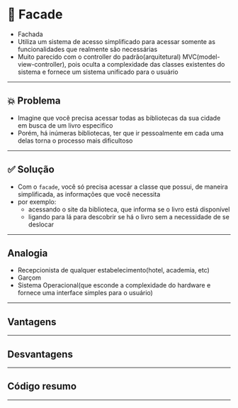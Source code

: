 # 🧩 Facade
- Fachada
- Utiliza um sistema de acesso simplificado para acessar somente as funcionalidades que realmente são necessárias
- Muito parecido com o controller do padrão(arquitetural) MVC(model-view-controller), pois oculta a complexidade das classes existentes do sistema e fornece um sistema unificado para o usuário

---
## 💥 Problema
- Imagine que você precisa acessar todas as  bibliotecas da sua cidade em busca de um livro especifico
- Porém, há inúmeras bibliotecas, ter que ir pessoalmente em cada uma delas torna o processo mais dificultoso

---
## ✅ Solução
- Com o `facade`, você só precisa acessar a classe que possui, de maneira simplificada, as informações que você necessita
- por exemplo: 
  - acessando o site da biblioteca, que informa se o livro está disponível 
  - ligando para lá para descobrir se há o livro sem a necessidade de se deslocar

---

## Analogia 
- Recepcionista de qualquer estabelecimento(hotel, academia, etc)
- Garçom
- Sistema Operacional(que esconde a complexidade do hardware e fornece uma interface simples para o usuário)

---
## Vantagens

---
## Desvantagens

---
## Código resumo

---